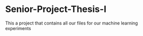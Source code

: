 # Senior-Project-Thesis-I
This a project that contains all our files for our machine learning experiments
